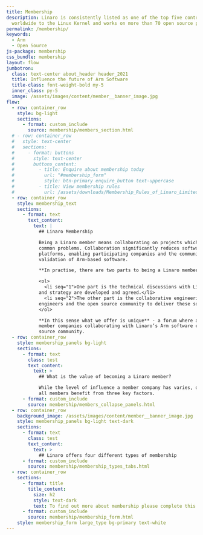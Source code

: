 ```yaml
---
title: Membership
description: Linaro is consistently listed as one of the top five contributors
  worldwide to the Linux Kernel and works on more than 70 open source projects.
permalink: /membership/
keywords:
  - Arm
  - Open Source
js-package: membership
css_bundle: membership
layout: flow
jumbotron:
  class: text-center about_header header_2021
  title: Influence the future of Arm Software
  title-class: font-weight-bold my-5
  inner_class: py-5
  image: /assets/images/content/member__banner_image.jpg
flow:
  - row: container_row
    style: bg-light
    sections:
      - format: custom_include
        source: membership/members_section.html
  # - row: container_row
  #   style: text-center
  #   sections:
  #     - format: buttons
  #       style: text-center
  #       buttons_content:
  #         - title: Enquire about membership today
  #           url: "#membership_form"
  #           style: btn-primary enquire_button text-uppercase
  #         - title: View membership rules
  #           url: /assets/downloads/Membership_Rules_of_Linaro_Limited_Effective_26th_July_20122.pdf
  - row: container_row
    style: membership_text
    sections:
      - format: text
        text_content:
          text: |
            ## Linaro Membership

            Being a Linaro member means collaborating on projects which help enable new markets on Arm and solve
            common problems. Collaboration significantly reduces software fragmentation across the many Arm
            platforms, enabling participating companies and the community to reduce their costs for development and
            validation of Arm-based software.

            **In practise, there are two parts to being a Linaro member.** 

            <ol>
              <li seq="1">One part is the technical discussions with Linaro and other industry leaders in which roadmaps
            and strategy are developed and agreed.</li>
              <li seq="2">The other part is the collaborative engineering which then takes place between Linaro, member
            engineers and the open source community to deliver these solutions.</li>
            </ol>

            **In this sense what we offer is unique** - a forum where actual software engineering happens as a result of
            member companies collaborating with Linaro’s Arm software experts, other industry leaders and the open
            source community.
  - row: container_row
    style: membership_panels bg-light
    sections:
      - format: text
        class: test
        text_content:
          text: >
            ## What is the value of becoming a Linaro member?

            While the level of influence a member company has varies, depending on what membership type they have,
            all members benefit from three key factors.
      - format: custom_include
        source: membership/members_collapse_panels.html
  - row: container_row
    background_image: /assets/images/content/member__banner_image.jpg
    style: membership_panels bg-light text-dark
    sections:
      - format: text
        class: test
        text_content:
          text: >
            ## Linaro offers four different types of membership
      - format: custom_include
        source: membership/membership_types_tabs.html
  - row: container_row
    sections:
      - format: title
        title_content:
          size: h2
          style: text-dark
          text: To find out more about membership please complete this form
      - format: custom_include
        source: membership/membership_form.html
    style: membership_form large_type bg-primary text-white
---
```

